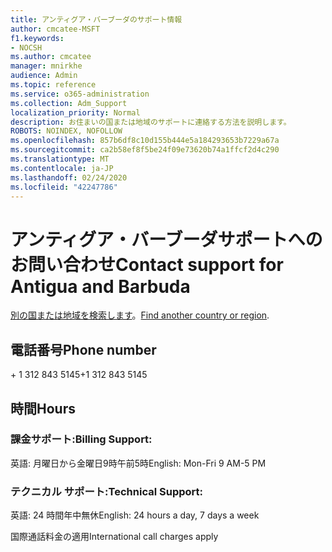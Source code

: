 ```yaml
---
title: アンティグア・バーブーダのサポート情報
author: cmcatee-MSFT
f1.keywords:
- NOCSH
ms.author: cmcatee
manager: mnirkhe
audience: Admin
ms.topic: reference
ms.service: o365-administration
ms.collection: Adm_Support
localization_priority: Normal
description: お住まいの国または地域のサポートに連絡する方法を説明します。
ROBOTS: NOINDEX, NOFOLLOW
ms.openlocfilehash: 857b6df8c10d155b444e5a184293653b7229a67a
ms.sourcegitcommit: ca2b58ef8f5be24f09e73620b74a1ffcf2d4c290
ms.translationtype: MT
ms.contentlocale: ja-JP
ms.lasthandoff: 02/24/2020
ms.locfileid: "42247786"
---
```

# <a name="contact-support-for-antigua-and-barbuda"></a><span data-ttu-id="76a79-103">アンティグア・バーブーダサポートへのお問い合わせ</span><span class="sxs-lookup"><span data-stu-id="76a79-103">Contact support for Antigua and Barbuda</span></span>

<span data-ttu-id="76a79-104">[別の国または地域を検索します](../contact-support-for-business-products.md)。</span><span class="sxs-lookup"><span data-stu-id="76a79-104">[Find another country or region](../contact-support-for-business-products.md).</span></span>

## <a name="phone-number"></a><span data-ttu-id="76a79-105">電話番号</span><span class="sxs-lookup"><span data-stu-id="76a79-105">Phone number</span></span>
<span data-ttu-id="76a79-106">+ 1 312 843 5145</span><span class="sxs-lookup"><span data-stu-id="76a79-106">+1 312 843 5145</span></span>

## <a name="hours"></a><span data-ttu-id="76a79-107">時間</span><span class="sxs-lookup"><span data-stu-id="76a79-107">Hours</span></span>
### <a name="billing-support"></a><span data-ttu-id="76a79-108">課金サポート:</span><span class="sxs-lookup"><span data-stu-id="76a79-108">Billing Support:</span></span>

<span data-ttu-id="76a79-109">英語: 月曜日から金曜日9時午前5時</span><span class="sxs-lookup"><span data-stu-id="76a79-109">English: Mon-Fri 9 AM-5 PM</span></span>

### <a name="technical-support"></a><span data-ttu-id="76a79-110">テクニカル サポート:</span><span class="sxs-lookup"><span data-stu-id="76a79-110">Technical Support:</span></span>

<span data-ttu-id="76a79-111">英語: 24 時間年中無休</span><span class="sxs-lookup"><span data-stu-id="76a79-111">English: 24 hours a day, 7 days a week</span></span>

<span data-ttu-id="76a79-112">国際通話料金の適用</span><span class="sxs-lookup"><span data-stu-id="76a79-112">International call charges apply</span></span>